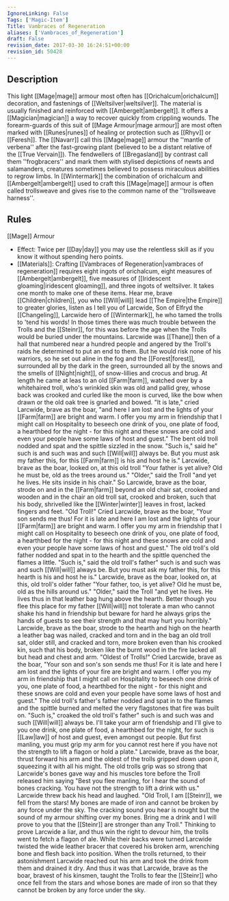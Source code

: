 ```yaml
---
IgnoreLinking: False
Tags: ['Magic-Item']
Title: Vambraces of Regeneration
aliases: ['Vambraces_of_Regeneration']
draft: False
revision_date: 2017-03-30 16:24:51+00:00
revision_id: 50428
---
```


## Description
This light [[Mage|mage]] armour most often has [[Orichalcum|orichalcum]] decoration, and fastenings of [[Weltsilver|weltsilver]]. The material is usually finished and reinforced with [[Ambergelt|ambergelt]]. It offers a [[Magician|magician]] a way to recover quickly from crippling wounds. The forearm-guards of this suit of [[Mage Armour|mage armour]] are most often marked with [[Runes|runes]] of healing or protection such as [[Rhyv]] or [[Feresh]].
The [[Navarr]] call this [[Mage|mage]] armour the ''mantle of verbena'' after the fast-growing plant (believed to be a distant relative of the [[True Vervain]]). The fendwellers of [[Bregasland]] by contrast call them ''frogbracers'' and mark them with stylised depictions of newts and salamanders, creatures sometimes believed to possess miraculous abilities to regrow limbs. In [[Wintermark]] the combination of orichalcum and [[Ambergelt|ambergelt]] used to craft this [[Mage|mage]] armour is often called trollsweave and gives rise to the common name of the ''trollsweave harness''.
## Rules
[[Mage]] Armour
* Effect: Twice per [[Day|day]] you may use the relentless skill as if you know it without spending hero points.
* [[Materials]]: Crafting [[Vambraces of Regeneration|vambraces of regeneration]] requires eight ingots of orichalcum, eight measures of [[Ambergelt|ambergelt]], five measures of [[Iridescent gloaming|iridescent gloaming]], and three ingots of weltsilver. It takes one month to make one of these items.
Hear me, brave [[Children|children]], you who [[Will|will]] lead [[The Empire|the Empire]] to greater glories, listen as I tell you of Larcwide, Son of Elfryd the [[Changeling]], Larcwide hero of [[Wintermark]], he who tamed the trolls to 'tend his words!
In those times there was much trouble between the Trolls and the [[Steinr]], for this was before the age when the Trolls would be buried under the mountains. Larcwide was [[Thane]] then of a hall that numbered near a hundred people and angered by the Troll's raids he determined to put an end to them. But he would risk none of his warriors, so he set out aline in the fog and the [[Forest|forest]], surrounded all by the dark in the green, surrounded all by the snows and the smells of [[Night|night]], of snow-lillies and crocus and brug.
At length he came at leas to an old [[Farm|farm]], watched over by a whitehaired troll, who's wrinkled skin was old and pallid grey, whose back was crooked and curled like the moon is curved, like the bow when drawn or the old oak tree is gnarled and bowed.
"It is late," cried Larcwide, brave as the boar, "and here I am lost and the lights of your [[Farm|farm]] are bright and warm. I offer you my arm in friendship that I might call on Hospitality to beseech one drink of you, one plate of food, a hearthbed for the night - for this night and these snows are cold and even your people have some laws of host and guest."
The bent old troll nodded and spat and the spittle sizzled in the snow. "Such is," said he" such is and such was and such [[Will|will]] always be. But you must ask my father this, for this [[Farm|farm]] is his and host he is."
Larcwide, brave as the boar, looked on, at this old troll "Your father is yet alive? Old he must be, old as the trees around us."
"Older," said the Troll "and yet he lives. He sits inside in his chair."
So Larcwide, brave as the boar, strode on and in the [[Farm|farm]] beyond an old chair sat, crooked and wooden and in the chair an old troll sat, crooked and broken, such that his body, shrivelled like the [[Winter|winter]] leaves in frost, lacked fingers and feet.
"Old Troll!" Cried Larcwide, brave as the boar, "Your son sends me thus! For it is late and here I am lost and the lights of your [[Farm|farm]] are bright and warm. I offer you my arm in friendship that I might call on Hospitality to beseech one drink of you, one plate of food, a hearthbed for the night - for this night and these snows are cold and even your people have some laws of host and guest."
The old troll's old father nodded and spat in to the hearth and the spittle quenched the flames a little. "Such is," said the old troll's father" such is and such was and such [[Will|will]] always be. But you must ask my father this, for this hearth is his and host he is."
Larcwide, brave as the boar, looked on, at this, old troll's older father "Your father, too, is yet alive? Old he must be, old as the hills around us."
"Older," said the Troll "and yet he lives. He lives thus in that leather bag hung above the hearth. Better though you flee this place for my father [[Will|will]] not tolerate a man who cannot shake his hand in friendship but beware for hard he always grips the hands of guests to see their strength and that may hurt you horribly."
Larcwide, brave as the boar, strode to the hearth and high on the hearth a leather bag was nailed, cracked and torn and in the bag an old troll sat, older still, and cracked and torn, more broken even than his crooked kin, such that his body, broken like the burnt wood in the fire lacked all but head and chest and arm.
"Oldest of Trolls!" Cried Larcwide, brave as the boar, "Your son and son's son sends me thus! For it is late and here I am lost and the lights of your fire are bright and warm. I offer you my arm in friendship that I might call on Hospitality to beseech one drink of you, one plate of food, a hearthbed for the night - for this night and these snows are cold and even your people have some laws of host and guest."
The old troll's father's father nodded and spat in to the flames and the spittle burned and melted the very flagstones that fire was built on. "Such is," croaked the old troll's father" such is and such was and such [[Will|will]] always be. I'll take your arm of friendship and I'll give to you one drink, one plate of food, a hearthbed for the night, for such is [[Law|law]] of host and guest, even amongst out people. But first manling, you must grip my arm for you cannot rest here if you have not the strength to lift a flagon or hold a plate."
Larcwide, brave as the boar, thrust forward his arm and the oldest of the trolls gripped down upon it, squeezing it with all his might. The old trolls grip was so strong that Larcwide's bones gave way and his muscles tore before the Troll released him saying "Best you flee manling, for I hear the sound of bones cracking. You have not the strength to lift a drink with us."
Larcwide threw back his head and laughed. "Old Troll, I am [[Steinr]], we fell from the stars! My bones are made of iron and cannot be broken by any force under the sky. The cracking sound you hear is nought but the sound of my armour shifting over my bones. Bring me a drink and I will prove to you that the [[Steinr]] are stronger than any Troll."
Thinking to prove Larcwide a liar, and thus win the right to devour him, the trolls went to fetch a flagon of ale. While their backs were turned Larcwide twisted the wide leather bracer that covered his broken arm, wrenching bone and flesh back into position.
When the trolls returned, to their astonishment Larcwide reached out his arm and took the drink from them and drained it dry. 
And thus it was that Larcwide, brave as the boar, bravest of his kinsmen, taught the Trolls to fear the [[Steinr]] who once fell from the stars and whose bones are made of iron so that they cannot be broken by any force under the sky.